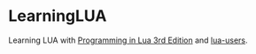 # LearningLUA
Learning LUA with [Programming in Lua 3rd Edition](http://www.amazon.com/exec/obidos/ASIN/859037985X/lua-news-20) and [lua-users](http://lua-users.org/wiki/TutorialDirectory). 

